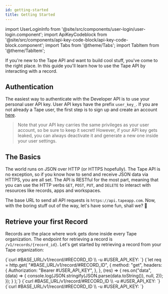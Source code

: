 ```yaml
---
id: getting-started
title: Getting Started
---
```


import UserLoginInfo from '@site/src/components/user-login/user-login.component';
import ApiKeyCodeblock from '@site/src/components/api-key-code-block/api-key-code-block.component';
import Tabs from '@theme/Tabs';
import TabItem from '@theme/TabItem';

<UserLoginInfo></UserLoginInfo>

If you're new to the Tape API and want to build cool stuff, you've come to the right place. In this guide you'll learn how to use the Tape API by interacting with a record.

## Authentication

The easiest way to authenticate with the Developer API is to use your personal user API key. User API keys have the prefix `user_key_`. If you are not already a Tape user, the first step is to sign up and create an account [here](https://tapeapp.com/signup).

> Note that your API key carries the same privileges as your user account, so be sure to keep it secret! However, if your API key gets leaked, you can always deactivate it and generate a new one inside your user settings.

## The Basics

The world runs on JSON over HTTP (or HTTPS hopefully). The Tape API is no exception, so if you know how to send and receive JSON data via HTTPS, you are all set.
The API is RESTful for the most part, meaning that you can use the HTTP verbs `GET`, `POST`, `PUT`, and `DELETE` to interact with resources like records, apps and workspaces.

The base URL to send all API requests is `https://api.tapeapp.com`. Now, with the boring stuff out of the way, let's have some fun, shall we? 🥂

## Retrieve your first Record

Records are the place where work gets done inside every Tape organization. The endpoint for retrieving a record is `/v1/records/{record_id}`. Let's get started by retrieving a record from your Tape organization:

<Tabs>

<TabItem value="curl" label="cURL">
<ApiKeyCodeblock language="shell" title='Get your record "#RECORD_TITLE"'>
{`curl #BASE_URL/v1/record/#RECORD_ID  \\
  -u #USER_API_KEY:
`}
</ApiKeyCodeblock>
</TabItem>

<TabItem value="js" label="JavaScript">
<ApiKeyCodeblock language="shell" title='Get your record "#RECORD_TITLE"'>
{`let req = http.get(
  "#BASE_URL/v1/record/#RECORD_ID",
  {
    method: "get",
    headers: {
      Authorization: "Bearer #USER_API_KEY",
    },
  },
  (res) => {
    res.on("data", (data) => {
      console.log(JSON.stringify(JSON.parse(data.toString()), null, 2));
    });
  }
);`}
</ApiKeyCodeblock>
</TabItem>

<TabItem value="php" label="PHP">
<ApiKeyCodeblock language="shell" title='Get your record "#RECORD_TITLE"'>
{`curl #BASE_URL/v1/record/#RECORD_ID  \\
  -u #USER_API_KEY:
`}
</ApiKeyCodeblock>
</TabItem>

<TabItem value="python" label="Python">
<ApiKeyCodeblock language="shell" title='Get your record "#RECORD_TITLE"'>
{`curl #BASE_URL/v1/record/#RECORD_ID  \\
  -u #USER_API_KEY:
`}
</ApiKeyCodeblock>
</TabItem>

</Tabs>
